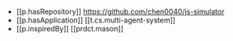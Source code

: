 


- [[p.hasRepository]] https://github.com/chen0040/js-simulator
- [[p.hasApplication]] [[t.cs.multi-agent-system]]
- [[p.inspiredBy]] [[prdct.mason]]
